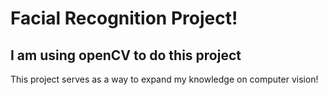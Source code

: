 # Facial Recognition Project! 
## I am using openCV to do this project
This project serves as a way to expand my knowledge on computer vision! 